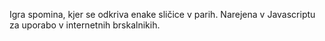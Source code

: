 Igra spomina, kjer se odkriva enake sličice v parih. Narejena v Javascriptu za uporabo v internetnih brskalnikih.
